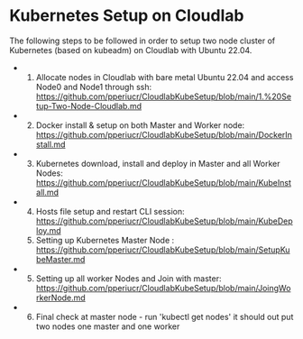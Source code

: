 # Kubernetes Setup on Cloudlab

The following steps to be followed in order to setup two node cluster  of Kubernetes (based on kubeadm) on Cloudlab with Ubuntu 22.04.

- 1. Allocate nodes in Cloudlab with bare metal Ubuntu 22.04 and access Node0 and Node1 through ssh: https://github.com/pperiucr/CloudlabKubeSetup/blob/main/1.%20Setup-Two-Node-Cloudlab.md
- 2. Docker install & setup on both Master and Worker node: https://github.com/pperiucr/CloudlabKubeSetup/blob/main/DockerInstall.md
- 3.  Kubernetes download, install and deploy in  Master and all Worker Nodes: https://github.com/pperiucr/CloudlabKubeSetup/blob/main/KubeInstall.md
- 4.  Hosts file setup and restart CLI session: https://github.com/pperiucr/CloudlabKubeSetup/blob/main/KubeDeploy.md
  5. Setting up Kubernetes Master Node : https://github.com/pperiucr/CloudlabKubeSetup/blob/main/SetupKubeMaster.md
- 5.  Setting up all worker Nodes and Join with master: https://github.com/pperiucr/CloudlabKubeSetup/blob/main/JoingWorkerNode.md
- 6. Final check at master node - run 'kubectl get nodes' it should out put two nodes one master and one worker

